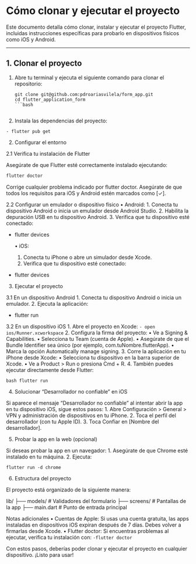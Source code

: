 # **Cómo clonar y ejecutar el proyecto**

Este documento detalla cómo clonar, instalar y ejecutar el proyecto Flutter, incluidas instrucciones específicas para probarlo en dispositivos físicos como iOS y Android.

---

## **1. Clonar el proyecto**

1. Abre tu terminal y ejecuta el siguiente comando para clonar el repositorio:
   ```
   git clone git@github.com:pdroariasvilela/form_app.git
   cd flutter_application_form
   ```bash


2.	Instala las dependencias del proyecto:
   
   ```- flutter pub get```

2. Configurar el entorno

2.1 Verifica tu instalación de Flutter

Asegúrate de que Flutter esté correctamente instalado ejecutando: 
```bash
flutter doctor
```

Corrige cualquier problema indicado por flutter doctor. Asegúrate de que todos los requisitos para iOS y Android estén marcados como [✓].

2.2 Configurar un emulador o dispositivo físico
	•	Android:
	1.	Conecta tu dispositivo Android o inicia un emulador desde Android Studio.
	2.	Habilita la depuración USB en tu dispositivo Android.
	3.	Verifica que tu dispositivo esté conectado:

 - flutter devices

	•	iOS:
	1.	Conecta tu iPhone o abre un simulador desde Xcode.
	2.	Verifica que tu dispositivo esté conectado:

- flutter devices



3. Ejecutar el proyecto
   
3.1 En un dispositivo Android
	1.	Conecta tu dispositivo Android o inicia un emulador.
	2.	Ejecuta la aplicación:

  -  flutter run


3.2 En un dispositivo iOS
	1.	Abre el proyecto en Xcode:
      ``` - open ios/Runner.xcworkspace ```
	2.	Configura la firma del proyecto:
	•	Ve a Signing & Capabilities.
	•	Selecciona tu Team (cuenta de Apple).
	•	Asegúrate de que el Bundle Identifier sea único (por ejemplo, com.tuNombre.flutterApp).
	•	Marca la opción Automatically manage signing.
	3.	Corre la aplicación en tu iPhone desde Xcode:
	•	Selecciona tu dispositivo en la barra superior de Xcode.
	•	Ve a Product > Run o presiona Cmd + R.
	4.	También puedes ejecutar directamente desde Flutter:
 
   ```bash flutter run```

4. Solucionar “Desarrollador no confiable” en iOS

Si aparece el mensaje “Desarrollador no confiable” al intentar abrir la app en tu dispositivo iOS, sigue estos pasos:
	1.	Abre Configuración > General > VPN y administración de dispositivos en tu iPhone.
	2.	Toca el perfil del desarrollador (con tu Apple ID).
	3.	Toca Confiar en [Nombre del desarrollador].

5. Probar la app en la web (opcional)

Si deseas probar la app en un navegador:
	1.	Asegúrate de que Chrome esté instalado en tu máquina.
	2.	Ejecuta:

```flutter run -d chrome```

6. Estructura del proyecto

El proyecto está organizado de la siguiente manera:


lib/
├── models/                  # Validadores del formulario
├── screens/                 # Pantallas de la app
├── main.dart                # Punto de entrada principal


Notas adicionales
	•	Cuentas de Apple: Si usas una cuenta gratuita, las apps instaladas en dispositivos iOS expiran después de 7 días. Debes volver a firmarlas desde Xcode.
	•	Flutter doctor: Si encuentras problemas al ejecutar, verifica tu instalación con:
``` -flutter doctor ```


Con estos pasos, deberías poder clonar y ejecutar el proyecto en cualquier dispositivo. ¡Listo para usar!
